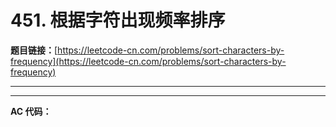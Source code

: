 # 451. 根据字符出现频率排序

**题目链接：**[https://leetcode-cn.com/problems/sort-characters-by-frequency](https://leetcode-cn.com/problems/sort-characters-by-frequency)

---

<Cards card="leetcode_451_sort-characters-by-frequency"></Cards>

---

**AC 代码：**

```java

```